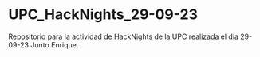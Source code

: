 # UPC_HackNights_29-09-23
Repositorio para la actividad de HackNights de la UPC realizada el dia 29-09-23
Junto Enrique.
